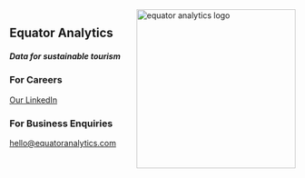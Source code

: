 <img alt="equator analytics logo" src="https://equator-ai.com/eq-logo/wordmark/purple.svg" width="280" align="right" >

Equator Analytics
-----------------

##### Data for sustainable tourism


### For Careers
[Our LinkedIn](https://www.linkedin.com/company/equator-analytics/)

### For Business Enquiries
hello@equatoranalytics.com
